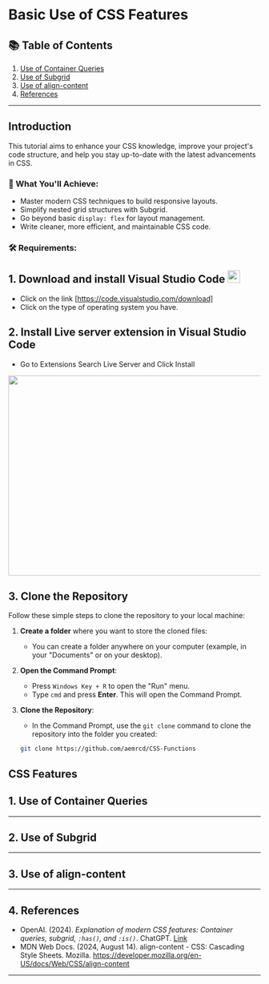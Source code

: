 # Basic Use of CSS Features 

## **📚 Table of Contents**

1. [Use of Container Queries](#container-queries)  
2. [Use of Subgrid](#subgrid)  
3. [Use of align-content](#align-content)  
4. [References](#references)  

---

## **Introduction**  

This tutorial aims to enhance your CSS knowledge, improve your project's code structure, and help you stay up-to-date with the latest advancements in CSS.

### **🎯 What You'll Achieve:**  

- Master modern CSS techniques to build responsive layouts.  
- Simplify nested grid structures with Subgrid.  
- Go beyond basic `display: flex` for layout management.  
- Write cleaner, more efficient, and maintainable CSS code.

###  🛠️ Requirements:

## **1. Download and install Visual Studio Code <img src=https://upload.wikimedia.org/wikipedia/commons/9/9a/Visual_Studio_Code_1.35_icon.svg width="25px">**
- Click on the link [https://code.visualstudio.com/download]
- Click on the type of operating system you have.
  
## 2. Install Live server extension in Visual Studio Code 
- Go to Extensions Search Live Server and Click Install
<img src="https://media.geeksforgeeks.org/wp-content/uploads/20221201182629/Enableliveserver1.jpg" width="600px" height="400px">

## 3. Clone the Repository

Follow these simple steps to clone the repository to your local machine:

1. **Create a folder** where you want to store the cloned files:
   - You can create a folder anywhere on your computer (example, in your "Documents" or on your desktop).

2. **Open the Command Prompt**:
   - Press `Windows Key + R` to open the "Run" menu.
   - Type `cmd` and press **Enter**. This will open the Command Prompt.

3. **Clone the Repository**:
   - In the Command Prompt, use the `git clone` command to clone the repository into the folder you created:
   ```bash
   git clone https://github.com/aemrcd/CSS-Functions

## **CSS Features**

## **1. Use of Container Queries**  
<a name="container-queries"></a>  


---

## **2. Use of Subgrid**  
<a name="subgrid"></a>  



---

## **3. Use of align-content**  
<a name="align-content"></a>  


---

## **4. References**  
<a name="references"></a>  

- OpenAI. (2024). *Explanation of modern CSS features: Container queries, subgrid, `:has()`, and `:is()`*. ChatGPT. [Link](https://chat.openai.com/)
- MDN Web Docs. (2024, August 14). align-content - CSS: Cascading Style Sheets. Mozilla. https://developer.mozilla.org/en-US/docs/Web/CSS/align-content

--- 
